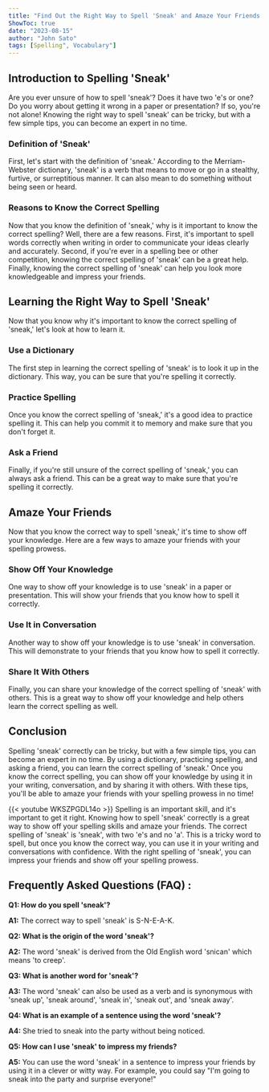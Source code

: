 ```yaml
---
title: "Find Out the Right Way to Spell 'Sneak' and Amaze Your Friends!"
ShowToc: true 
date: "2023-08-15"
author: "John Sato" 
tags: [Spelling", Vocabulary"]
---
```

## Introduction to Spelling 'Sneak'

Are you ever unsure of how to spell 'sneak'? Does it have two 'e's or one? Do you worry about getting it wrong in a paper or presentation? If so, you're not alone! Knowing the right way to spell 'sneak' can be tricky, but with a few simple tips, you can become an expert in no time.

### Definition of 'Sneak'

First, let's start with the definition of 'sneak.' According to the Merriam-Webster dictionary, 'sneak' is a verb that means to move or go in a stealthy, furtive, or surreptitious manner. It can also mean to do something without being seen or heard.

### Reasons to Know the Correct Spelling

Now that you know the definition of 'sneak,' why is it important to know the correct spelling? Well, there are a few reasons. First, it's important to spell words correctly when writing in order to communicate your ideas clearly and accurately. Second, if you're ever in a spelling bee or other competition, knowing the correct spelling of 'sneak' can be a great help. Finally, knowing the correct spelling of 'sneak' can help you look more knowledgeable and impress your friends.

## Learning the Right Way to Spell 'Sneak'

Now that you know why it's important to know the correct spelling of 'sneak,' let's look at how to learn it.

### Use a Dictionary

The first step in learning the correct spelling of 'sneak' is to look it up in the dictionary. This way, you can be sure that you're spelling it correctly.

### Practice Spelling

Once you know the correct spelling of 'sneak,' it's a good idea to practice spelling it. This can help you commit it to memory and make sure that you don't forget it.

### Ask a Friend

Finally, if you're still unsure of the correct spelling of 'sneak,' you can always ask a friend. This can be a great way to make sure that you're spelling it correctly.

## Amaze Your Friends

Now that you know the correct way to spell 'sneak,' it's time to show off your knowledge. Here are a few ways to amaze your friends with your spelling prowess.

### Show Off Your Knowledge

One way to show off your knowledge is to use 'sneak' in a paper or presentation. This will show your friends that you know how to spell it correctly.

### Use It in Conversation

Another way to show off your knowledge is to use 'sneak' in conversation. This will demonstrate to your friends that you know how to spell it correctly.

### Share It With Others

Finally, you can share your knowledge of the correct spelling of 'sneak' with others. This is a great way to show off your knowledge and help others learn the correct spelling as well.

## Conclusion

Spelling 'sneak' correctly can be tricky, but with a few simple tips, you can become an expert in no time. By using a dictionary, practicing spelling, and asking a friend, you can learn the correct spelling of 'sneak.' Once you know the correct spelling, you can show off your knowledge by using it in your writing, conversation, and by sharing it with others. With these tips, you'll be able to amaze your friends with your spelling prowess in no time!

{{< youtube WKSZPGDL14o >}} 
Spelling is an important skill, and it's important to get it right. Knowing how to spell 'sneak' correctly is a great way to show off your spelling skills and amaze your friends. The correct spelling of 'sneak' is 'sneak', with two 'e's and no 'a'. This is a tricky word to spell, but once you know the correct way, you can use it in your writing and conversations with confidence. With the right spelling of 'sneak', you can impress your friends and show off your spelling prowess.

## Frequently Asked Questions (FAQ) :
**Q1: How do you spell 'sneak'?**

**A1:** The correct way to spell 'sneak' is S-N-E-A-K.

**Q2: What is the origin of the word 'sneak'?**

**A2:** The word 'sneak' is derived from the Old English word 'snican' which means 'to creep'.

**Q3: What is another word for 'sneak'?**

**A3:** The word 'sneak' can also be used as a verb and is synonymous with 'sneak up', 'sneak around', 'sneak in', 'sneak out', and 'sneak away'.

**Q4: What is an example of a sentence using the word 'sneak'?**

**A4:** She tried to sneak into the party without being noticed.

**Q5: How can I use 'sneak' to impress my friends?**

**A5:** You can use the word 'sneak' in a sentence to impress your friends by using it in a clever or witty way. For example, you could say "I'm going to sneak into the party and surprise everyone!"





